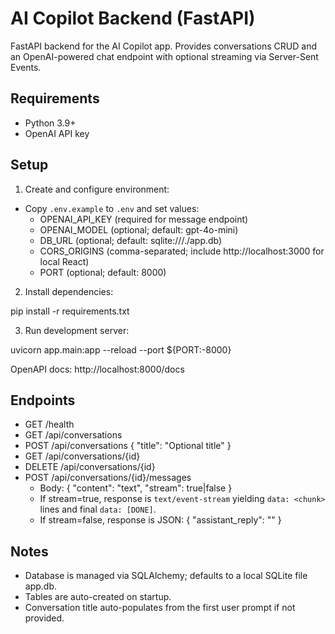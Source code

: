 # AI Copilot Backend (FastAPI)

FastAPI backend for the AI Copilot app. Provides conversations CRUD and an OpenAI-powered chat endpoint with optional streaming via Server-Sent Events.

## Requirements

- Python 3.9+
- OpenAI API key

## Setup

1) Create and configure environment:

- Copy `.env.example` to `.env` and set values:
  - OPENAI_API_KEY (required for message endpoint)
  - OPENAI_MODEL (optional; default: gpt-4o-mini)
  - DB_URL (optional; default: sqlite:///./app.db)
  - CORS_ORIGINS (comma-separated; include http://localhost:3000 for local React)
  - PORT (optional; default: 8000)

2) Install dependencies:

pip install -r requirements.txt

3) Run development server:

uvicorn app.main:app --reload --port ${PORT:-8000}

OpenAPI docs: http://localhost:8000/docs

## Endpoints

- GET /health
- GET /api/conversations
- POST /api/conversations { "title": "Optional title" }
- GET /api/conversations/{id}
- DELETE /api/conversations/{id}
- POST /api/conversations/{id}/messages
  - Body: { "content": "text", "stream": true|false }
  - If stream=true, response is `text/event-stream` yielding `data: <chunk>` lines and final `data: [DONE]`.
  - If stream=false, response is JSON: { "assistant_reply": "<full text>" }

## Notes

- Database is managed via SQLAlchemy; defaults to a local SQLite file app.db.
- Tables are auto-created on startup.
- Conversation title auto-populates from the first user prompt if not provided.

